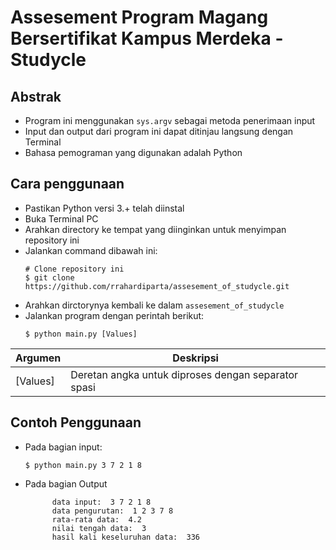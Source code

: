 # Assesement Program Magang Bersertifikat Kampus Merdeka - Studycle
## Abstrak

* Program ini menggunakan ``` sys.argv ``` sebagai metoda penerimaan input
* Input dan output dari program ini dapat ditinjau langsung dengan Terminal
* Bahasa pemograman yang digunakan adalah Python

## Cara penggunaan

* Pastikan Python versi 3.+ telah diinstal
* Buka Terminal PC
* Arahkan directory ke tempat yang diinginkan untuk menyimpan repository ini
* Jalankan command dibawah ini:
  ```
  # Clone repository ini
  $ git clone https://github.com/rrahardiparta/assesement_of_studycle.git
  ```
* Arahkan dirctorynya kembali ke dalam ``` assesement_of_studycle ```
* Jalankan program dengan perintah berikut:
  ```
  $ python main.py [Values]
  ```
| Argumen | Deskripsi |
| --- | --- |
| [Values] | Deretan angka untuk diproses dengan separator spasi |

## Contoh Penggunaan

* Pada bagian input:
  ```
  $ python main.py 3 7 2 1 8
  ```

* Pada bagian Output
  ```
        data input:  3 7 2 1 8
        data pengurutan:  1 2 3 7 8
        rata-rata data:  4.2
        nilai tengah data:  3
        hasil kali keseluruhan data:  336

  ```





